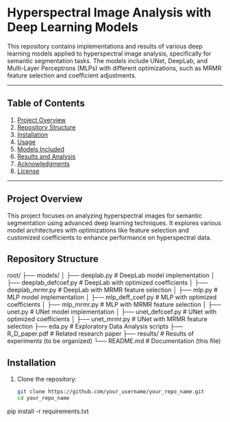 # Hyperspectral Image Analysis with Deep Learning Models

This repository contains implementations and results of various deep learning models applied to hyperspectral image analysis, specifically for semantic segmentation tasks. The models include UNet, DeepLab, and Multi-Layer Perceptrons (MLPs) with different optimizations, such as MRMR feature selection and coefficient adjustments.

---

## Table of Contents
1. [Project Overview](#project-overview)
2. [Repository Structure](#repository-structure)
3. [Installation](#installation)
4. [Usage](#usage)
5. [Models Included](#models-included)
6. [Results and Analysis](#results-and-analysis)
7. [Acknowledgments](#acknowledgments)
8. [License](#license)

---

## Project Overview

This project focuses on analyzing hyperspectral images for semantic segmentation using advanced deep learning techniques. It explores various model architectures with optimizations like feature selection and customized coefficients to enhance performance on hyperspectral data.

## Repository Structure
root/ ├── models/ │ 
      ├── deeplab.py # DeepLab model implementation │ 
      ├── deeplab_defcoef.py # DeepLab with optimized coefficients │ 
      ├── deeplab_mrmr.py # DeepLab with MRMR feature selection │ 
      ├── mlp.py # MLP model implementation │ 
      ├── mlp_deff_coef.py # MLP with optimized coefficients │ 
      ├── mlp_mrmr.py # MLP with MRMR feature selection │ 
      ├── unet.py # UNet model implementation │ 
      ├── unet_defcoef.py # UNet with optimized coefficients │ 
      ├── unet_mrmr.py # UNet with MRMR feature selection 
      ├── eda.py # Exploratory Data Analysis scripts 
      ├── R_D_paper.pdf # Related research paper 
      ├── results/ # Results of experiments (to be organized) 
      └── README.md # Documentation (this file)

## Installation

1. Clone the repository:
   ```bash
   git clone https://github.com/your_username/your_repo_name.git
   cd your_repo_name

pip install -r requirements.txt
